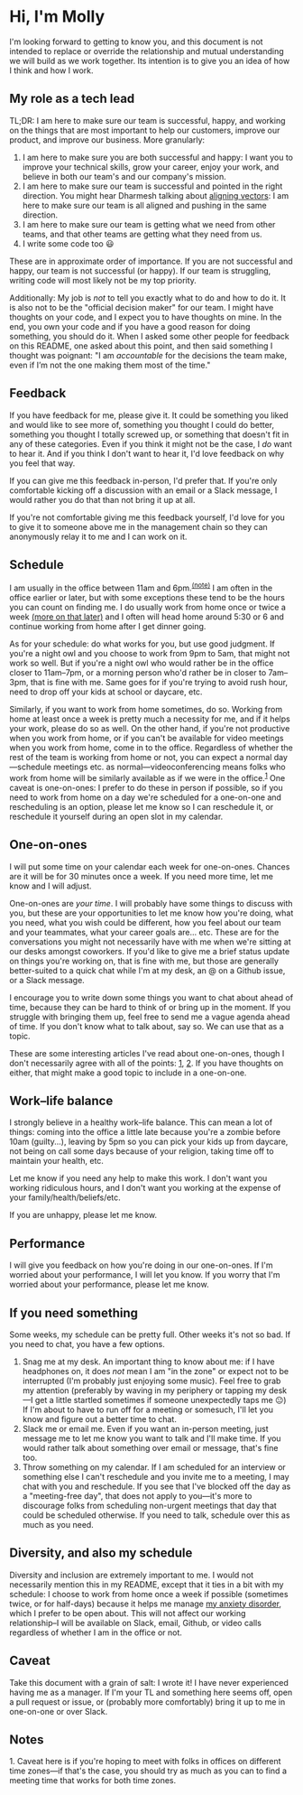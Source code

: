 # Hi, I'm Molly

I'm looking forward to getting to know you, and this document is not intended to replace or override the relationship and mutual understanding we will build as we work together. Its intention is to give you an idea of how I think and how I work.

## My role as a tech lead

TL;DR: I am here to make sure our team is successful, happy, and working on the things that are most important to help our customers, improve our product, and improve our business. More granularly:

1.  I am here to make sure you are both successful and happy: I want you to improve your technical skills, grow your career, enjoy your work, and believe in both our team's and our company's mission.
2.  I am here to make sure our team is successful and pointed in the right direction. You might hear Dharmesh talking about [aligning vectors](https://thinkgrowth.org/what-elon-musk-taught-me-about-growing-a-business-c2c173f5bff3): I am here to make sure our team is all aligned and pushing in the same direction.
3.  I am here to make sure our team is getting what we need from other teams, and that other teams are getting what they need from us.
4.  I write some code too :smiley:

These are in approximate order of importance. If you are not successful and happy, our team is not successful (or happy). If our team is struggling, writing code will most likely not be my top priority.

Additionally: My job is _not_ to tell you exactly what to do and how to do it. It is also not to be the "official decision maker" for our team. I might have thoughts on your code, and I expect you to have thoughts on mine. In the end, you own your code and if you have a good reason for doing something, you should do it. When I asked some other people for feedback on this README, one asked about this point, and then said something I thought was poignant: "I am _accountable_ for the decisions the team make, even if I’m not the one making them most of the time."

## Feedback

If you have feedback for me, please give it. It could be something you liked and would like to see more of, something you thought I could do better, something you thought I totally screwed up, or something that doesn't fit in any of these categories. Even if you think it might not be the case, I _do_ want to hear it. And if you think I don't want to hear it, I'd love feedback on why you feel that way.

If you can give me this feedback in-person, I'd prefer that. If you're only comfortable kicking off a discussion with an email or a Slack message, I would rather you do that than not bring it up at all.

If you're not comfortable giving me this feedback yourself, I'd love for you to give it to someone above me in the management chain so they can anonymously relay it to me and I can work on it.

## Schedule

I am usually in the office between 11am and 6pm.<sup><a href="#diversity">(note)</a></sup> I am often in the office earlier or later, but with some exceptions these tend to be the hours you can count on finding me. I do usually work from home once or twice a week <a href="#diversity">(more on that later)</a> and I often will head home around 5:30 or 6 and continue working from home after I get dinner going.

As for your schedule: do what works for you, but use good judgment. If you're a night owl and you choose to work from 9pm to 5am, that might not work so well. But if you're a night owl who would rather be in the office closer to 11am–7pm, or a morning person who'd rather be in closer to 7am–3pm, that is fine with me. Same goes for if you're trying to avoid rush hour, need to drop off your kids at school or daycare, etc.

Similarly, if you want to work from home sometimes, do so. Working from home at least once a week is pretty much a necessity for me, and if it helps your work, please do so as well. On the other hand, if you're not productive when you work from home, or if you can't be available for video meetings when you work from home, come in to the office. Regardless of whether the rest of the team is working from home or not, you can expect a normal day—schedule meetings etc. as normal—videoconferencing means folks who work from home will be similarly available as if we were in the office.<sup><a href="#note1">1</a></sup> One caveat is one-on-ones: I prefer to do these in person if possible, so if you need to work from home on a day we're scheduled for a one-on-one and rescheduling is an option, please let me know so I can reschedule it, or reschedule it yourself during an open slot in my calendar.

## One-on-ones

I will put some time on your calendar each week for one-on-ones. Chances are it will be for 30 minutes once a week. If you need more time, let me know and I will adjust.

One-on-ones are _your time_. I will probably have some things to discuss with you, but these are your opportunities to let me know how you're doing, what you need, what you wish could be different, how you feel about our team and your teammates, what your career goals are... etc. These are for the conversations you might not necessarily have with me when we're sitting at our desks amongst coworkers. If you'd like to give me a brief status update on things you're working on, that is fine with me, but those are generally better-suited to a quick chat while I'm at my desk, an @ on a Github issue, or a Slack message.

I encourage you to write down some things you want to chat about ahead of time, because they can be hard to think of or bring up in the moment. If you struggle with bringing them up, feel free to send me a vague agenda ahead of time. If you don't know what to talk about, say so. We can use that as a topic.

These are some interesting articles I've read about one-on-ones, though I don't necessarily agree with all of the points: [1](https://getlighthouse.com/blog/effective-1-on-1-meetings/), [2](https://medium.com/@mrabkin/the-art-of-the-awkward-1-1-f4e1dcbd1c5c). If you have thoughts on either, that might make a good topic to include in a one-on-one.

## Work–life balance

I strongly believe in a healthy work–life balance. This can mean a lot of things: coming into the office a little late because you're a zombie before 10am (guilty...), leaving by 5pm so you can pick your kids up from daycare, not being on call some days because of your religion, taking time off to maintain your health, etc.

Let me know if you need any help to make this work. I don't want you working ridiculous hours, and I don't want you working at the expense of your family/health/beliefs/etc.

If you are unhappy, please let me know.

## Performance

I will give you feedback on how you're doing in our one-on-ones. If I'm worried about your performance, I will let you know. If you worry that I'm worried about your performance, please let me know.

## If you need something

Some weeks, my schedule can be pretty full. Other weeks it's not so bad. If you need to chat, you have a few options.

1.  Snag me at my desk. An important thing to know about me: if I have headphones on, it does _not_ mean I am "in the zone" or expect not to be interrupted (I'm probably just enjoying some music). Feel free to grab my attention (preferably by waving in my periphery or tapping my desk—I get a little startled sometimes if someone unexpectedly taps me :neutral_face:) If I'm about to have to run off for a meeting or somesuch, I'll let you know and figure out a better time to chat.
2.  Slack me or email me. Even if you want an in-person meeting, just message me to let me know you want to talk and I'll make time. If you would rather talk about something over email or message, that's fine too.
3.  Throw something on my calendar. If I am scheduled for an interview or something else I can't reschedule and you invite me to a meeting, I may chat with you and reschedule. If you see that I've blocked off the day as a "meeting-free day", that does not apply to you—it's more to discourage folks from scheduling non-urgent meetings that day that could be scheduled otherwise. If you need to talk, schedule over this as much as you need.

## <a id="diversity">Diversity, and also my schedule</a>

Diversity and inclusion are extremely important to me. I would not necessarily mention this in my README, except that it ties in a bit with my schedule: I choose to work from home once a week if possible (sometimes twice, or for half-days) because it helps me manage [my anxiety disorder](https://adaa.org/understanding-anxiety/generalized-anxiety-disorder-gad#), which I prefer to be open about. This will not affect our working relationship–I will be available on Slack, email, Github, or video calls regardless of whether I am in the office or not.

## Caveat

Take this document with a grain of salt: I wrote it! I have never experienced having me as a manager. If I'm your TL and something here seems off, open a pull request or issue, or (probably more comfortably) bring it up to me in one-on-one or over Slack.

## Notes

<a id="note1">1.</a> Caveat here is if you're hoping to meet with folks in offices on different time zones—if that's the case, you should try as much as you can to find a meeting time that works for both time zones.
